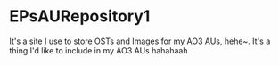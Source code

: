 # EPsAURepository1
It's a site I use to store OSTs and Images for my AO3 AUs, hehe~. It's a thing I'd like to include in my AO3 AUs hahahaah
